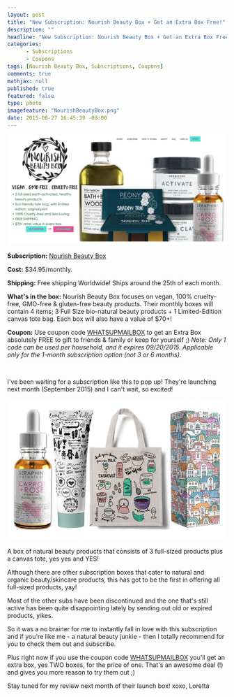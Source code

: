 ```yaml
---
layout: post
title: "New Subscription: Nourish Beauty Box + Get an Extra Box Free!"
description: ""
headline: "New Subscription: Nourish Beauty Box + Get an Extra Box Free!"
categories: 
      - Subscriptions
      - Coupons
tags: [Nourish Beauty Box, Subscriptions, Coupons]
comments: true
mathjax: null
published: true
featured: false
type: photo
imagefeature: "NourishBeautyBox.png"
date: 2015-08-27 16:45:39 -08:00
---
```


<center><a href="https://nourishbeautybox.cratejoy.com" target="_blank">
<img src="/images/NourishBeautyBox.png" border="0" style="border:none;max-width:100%;" alt="Nourish Beauty Box!" />
</a></center>

<p><b>Subscription:</b> <a href="https://nourishbeautybox.cratejoy.com" target="_blank">Nourish Beauty Box</a></p>
<p><b>Cost:</b> $34.95/monthly.</p>
<p><b>Shipping:</b> Free shipping Worldwide! Ships around the 25th of each month.</p>
<p><b>What's in the box:</b> Nourish Beauty Box focuses on vegan, 100% cruelty-free, GMO-free & gluten-free beauty products. Their monthly boxes will contain 4 items; 3 Full Size bio-natural beauty products + 1 Limited-Edition canvas tote bag. Each box will also have a value of $70+!</p>
<p><b>Coupon:</b> Use coupon code <a href="https://nourishbeautybox.cratejoy.com" target="_blank">WHATSUPMAILBOX</a> to get an Extra Box absolutely FREE to gift to friends & family or keep for yourself ;) <i>Note: Only 1 code can be used per household, and it expires 09/20/2015. Applicable only for the 1-month subscription option (not 3 or 6 months).</i></p>

<br>

<p>I've been waiting for a subscription like this to pop up! They're launching next month (September 2015) and I can't wait, so excited!</p>

<center><a href="https://nourishbeautybox.cratejoy.com" target="_blank">
<img src="/images/NourishBeautyBox2.png" border="0" style="border:none;max-width:100%;" alt="Nourish Beauty Box!" />
</a></center>

<p>A box of natural beauty products that consists of 3 full-sized products plus a canvas tote, yes yes and YES!</p>

<p>Although there are other subscription boxes that cater to natural and organic beauty/skincare products, this has got to be the first in offering all full-sized products, yay!</p> 

<p>Most of the other subs have been discontinued and the one that's still active has been quite disappointing lately by sending out old or expired products, yikes.</p>

<p>So it was a no brainer for me to instantly fall in love with this subscription and if you're like me - a natural beauty junkie - then I totally recommend for you to check them out and subscribe.</p>

<p><i class="icon-gift"></i> Plus right now if you use the coupon code <a href="https://nourishbeautybox.cratejoy.com" target="_blank">WHATSUPMAILBOX</a> you'll get an extra box, yes TWO boxes, for the price of one. That's an awesome deal (!) and gives you more reason to try them out ;)</p>

<p>Stay tuned for my review next month of their launch box!  xoxo, Loretta</p>
